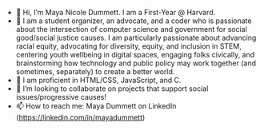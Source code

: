 - 👋 Hi, I’m Maya Nicole Dummett. I am a First-Year @ Harvard.
- 👀 I am a student organizer, an advocate, and a coder who is passionate about the intersection of computer science and government for social good/social justice causes. I am particularly passionate about advancing racial equity, advocating for diversity, equity, and inclusion in STEM, centering youth wellbeing in digital spaces, engaging folks civically, and brainstorming how technology and public policy may work together (and sometimes, separately) to create a better world.
- 🌱 I am proficient in HTML/CSS, JavaScript, and C.
- 💞️ I’m looking to collaborate on projects that support social issues/progressive causes!
- 📫 How to reach me: Maya Dummett on LinkedIn (https://linkedin.com/in/mayadummett)

<!---
mayadummett/mayadummett is a ✨ special ✨ repository because its `README.md` (this file) appears on your GitHub profile.
You can click the Preview link to take a look at your changes.
--->

